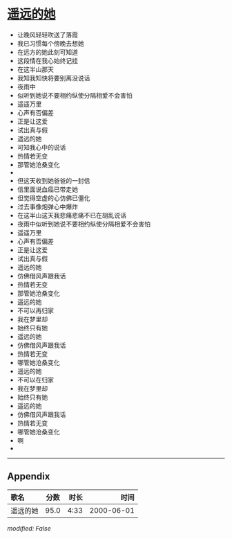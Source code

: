 # [遥远的她](https://music.163.com/song?id=27506284)

* 让晚风轻轻吹送了落霞
* 我已习惯每个傍晚去想她
* 在远方的她此刻可知道
* 这段情在我心始终记挂
* 在这半山那天
* 我知我知快将要别离没说话
* 夜雨中
* 似听到她说不要相约纵使分隔相爱不会害怕
* 遥遥万里
* 心声有否偏差
* 正是让这爱
* 试出真与假
* 遥远的她
* 可知我心中的说话
* 热情若无变
* 那管她沧桑变化
* 
* 但这天收到她爸爸的一封信
* 信里面说血癌已带走她
* 但觉得空虚的心仿佛已僵化
* 过去事像炮弹心中爆炸
* 在这半山这天我悲痛悲痛不已在胡乱说话
* 夜雨中似听到她说不要相约纵使分隔相爱不会害怕
* 遥遥万里
* 心声有否偏差
* 正是让这爱
* 试出真与假
* 遥远的她
* 仿佛借风声跟我话
* 热情若无变
* 那管她沧桑变化
* 遥远的她
* 不可以再归家
* 我在梦里却
* 始终只有她
* 遥远的她
* 仿佛借风声跟我话
* 热情若无变
* 哪管她沧桑变化
* 遥远的她
* 不可以在归家
* 我在梦里却
* 始终只有她
* 遥远的她
* 仿佛借风声跟我话
* 热情若无变
* 哪管她沧桑变化
* 啊
* 


---

## Appendix

|歌名|分数|时长|时间|
|:---|:---:|---:|---:|
|遥远的她|95.0|4:33|2000-06-01

*modified: False*